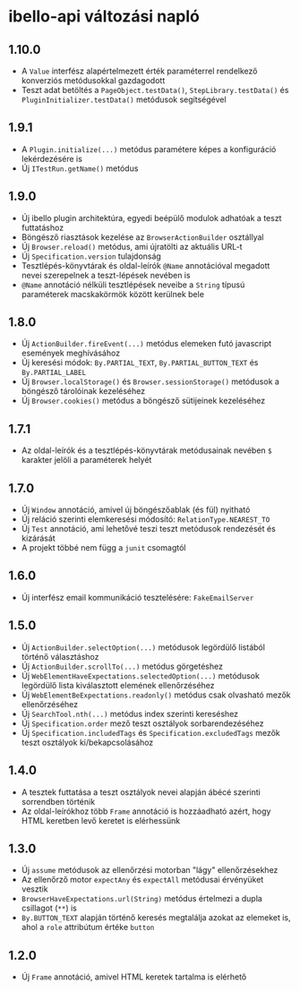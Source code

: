 # ibello-api változási napló

## 1.10.0

- A `Value` interfész alapértelmezett érték paraméterrel rendelkező konverziós metódusokkal gazdagodott
- Teszt adat betöltés a `PageObject.testData()`, `StepLibrary.testData()` és `PluginInitializer.testData()` metódusok segítségével

## 1.9.1

- A `Plugin.initialize(...)` metódus paramétere képes a konfiguráció lekérdezésére is
- Új `ITestRun.getName()` metódus

## 1.9.0

- Új ibello plugin architektúra, egyedi beépülő modulok adhatóak a teszt futtatáshoz
- Böngésző riasztások kezelése az `BrowserActionBuilder` osztállyal
- Új `Browser.reload()` metódus, ami újratölti az aktuális URL-t
- Új `Specification.version` tulajdonság
- Tesztlépés-könyvtárak és oldal-leírók `@Name` annotációval megadott nevei szerepelnek a teszt-lépések nevében is
- `@Name` annotáció nélküli tesztlépések neveibe a `String` típusú paraméterek macskakörmök között kerülnek bele

## 1.8.0

- Új `ActionBuilder.fireEvent(...)` metódus elemeken futó javascript események meghívásához
- Új keresési módok: `By.PARTIAL_TEXT`, `By.PARTIAL_BUTTON_TEXT` és `By.PARTIAL_LABEL`
- Új `Browser.localStorage()` és `Browser.sessionStorage()` metódusok a böngésző tárolóinak kezeléséhez
- Új `Browser.cookies()` metódus a böngésző sütijeinek kezeléséhez

## 1.7.1

- Az oldal-leírók és a tesztlépés-könyvtárak metódusainak nevében `$` karakter jelöli a paraméterek helyét

## 1.7.0

- Új `Window` annotáció, amivel új böngészőablak (és fül) nyitható
- Új reláció szerinti elemkeresési módosító: `RelationType.NEAREST_TO`
- Új `Test` annotáció, ami lehetővé teszi teszt metódusok rendezését és kizárását
- A projekt többé nem függ a `junit` csomagtól

## 1.6.0

- Új interfész email kommunikáció tesztelésére: `FakeEmailServer`

## 1.5.0

- Új `ActionBuilder.selectOption(...)` metódusok legördülő listából történő választáshoz
- Új `ActionBuilder.scrollTo(...)` metódus görgetéshez
- Új `WebElementHaveExpectations.selectedOption(...)` metódusok legördülő lista kiválasztott elemének ellenőrzéséhez
- Új `WebElementBeExpectations.readonly()` metódus csak olvasható mezők ellenőrzéséhez
- Új `SearchTool.nth(...)` metódus index szerinti kereséshez
- Új `Specification.order` mező teszt osztályok sorbarendezéséhez
- Új `Specification.includedTags` és `Specification.excludedTags` mezők teszt osztályok ki/bekapcsolásához

## 1.4.0

- A tesztek futtatása a teszt osztályok nevei alapján ábécé szerinti sorrendben történik
- Az oldal-leírókhoz több `Frame` annotáció is hozzáadható azért, hogy HTML keretben levő keretet is elérhessünk

## 1.3.0

- Új `assume` metódusok az ellenőrzési motorban "lágy" ellenőrzésekhez
- Az ellenőrző motor `expectAny` és `expectAll` metódusai érvényüket vesztik
- `BrowserHaveExpectations.url(String)` metódus értelmezi a dupla csillagot (`**`) is
- `By.BUTTON_TEXT` alapján történő keresés megtalálja azokat az elemeket is, ahol a `role` attribútum értéke `button`

## 1.2.0

- Új `Frame` annotáció, amivel HTML keretek tartalma is elérhető
